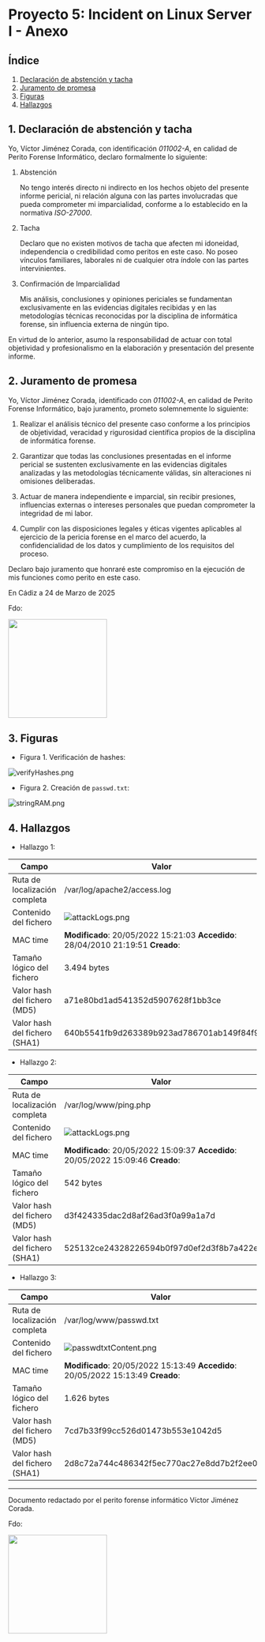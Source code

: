 # Proyecto 5: Incident on Linux Server I - Anexo

## Índice

1. [Declaración de abstención y tacha](#1-declaración-de-abstención-y-tacha)
2. [Juramento de promesa](#2-juramento-de-promesa)
3. [Figuras](#3-figuras)
4. [Hallazgos](#4-hallazgos)

## 1. Declaración de abstención y tacha

Yo, Víctor Jiménez Corada, con identificación _011002-A_, en calidad de Perito Forense Informático, declaro formalmente lo siguiente:

1. Abstención

   No tengo interés directo ni indirecto en los hechos objeto del presente informe pericial, ni relación alguna con las partes involucradas que pueda comprometer mi imparcialidad, conforme a lo establecido en la normativa _ISO-27000_.

2. Tacha

   Declaro que no existen motivos de tacha que afecten mi idoneidad, independencia o credibilidad como peritos en este caso. No poseo vínculos familiares, laborales ni de cualquier otra índole con las partes intervinientes.

3. Confirmación de Imparcialidad

   Mis análisis, conclusiones y opiniones periciales se fundamentan exclusivamente en las evidencias digitales recibidas y en las metodologías técnicas reconocidas por la disciplina de informática forense, sin influencia externa de ningún tipo.

En virtud de lo anterior, asumo la responsabilidad de actuar con total objetividad y profesionalismo en la elaboración y presentación del presente informe.

## 2. Juramento de promesa

Yo, Víctor Jiménez Corada, identificado con _011002-A_, en calidad de Perito Forense Informático, bajo juramento, prometo solemnemente lo siguiente:

1. Realizar el análisis técnico del presente caso conforme a los principios de objetividad, veracidad y rigurosidad científica propios de la disciplina de informática forense.

2. Garantizar que todas las conclusiones presentadas en el informe pericial se sustenten exclusivamente en las evidencias digitales analizadas y las metodologías técnicamente válidas, sin alteraciones ni omisiones deliberadas.

3. Actuar de manera independiente e imparcial, sin recibir presiones, influencias externas o intereses personales que puedan comprometer la integridad de mi labor.

4. Cumplir con las disposiciones legales y éticas vigentes aplicables al ejercicio de la pericia forense en el marco del acuerdo, la confidencialidad de los datos y cumplimiento de los requisitos del proceso.

Declaro bajo juramento que honraré este compromiso en la ejecución de mis funciones como perito en este caso.

En Cádiz a 24 de Marzo de 2025

Fdo:

<img src="./img/victorSignWhite.png" width="200">

## 3. Figuras

- Figura 1. Verificación de hashes:

![verifyHashes.png](./img/verifyHashes.png)

- Figura 2. Creación de `passwd.txt`:

![stringRAM.png](./img/stringRAM.png)

## 4. Hallazgos

- Hallazgo 1:

| Campo                         | Valor                                                                             |
| ----------------------------- | --------------------------------------------------------------------------------- |
| Ruta de localización completa | /var/log/apache2/access.log                                                       |
| Contenido del fichero         | ![attackLogs.png](./img/attackLogs.png)                                           |
| MAC time                      | **Modificado**: 20/05/2022 15:21:03 **Accedido**: 28/04/2010 21:19:51 **Creado**: |
| Tamaño lógico del fichero     | 3.494 bytes                                                                       |
| Valor hash del fichero (MD5)  | a71e80bd1ad541352d5907628f1bb3ce                                                  |
| Valor hash del fichero (SHA1) | 640b5541fb9d263389b923ad786701ab149f84f9                                          |

- Hallazgo 2:

| Campo                         | Valor                                                                             |
| ----------------------------- | --------------------------------------------------------------------------------- |
| Ruta de localización completa | /var/log/www/ping.php                                                             |
| Contenido del fichero         | ![attackLogs.png](./img/pingphpContent.png)                                       |
| MAC time                      | **Modificado**: 20/05/2022 15:09:37 **Accedido**: 20/05/2022 15:09:46 **Creado**: |
| Tamaño lógico del fichero     | 542 bytes                                                                         |
| Valor hash del fichero (MD5)  | d3f424335dac2d8af26ad3f0a99a1a7d                                                  |
| Valor hash del fichero (SHA1) | 525132ce24328226594b0f97d0ef2d3f8b7a422e                                          |

- Hallazgo 3:

| Campo                         | Valor                                                                             |
| ----------------------------- | --------------------------------------------------------------------------------- |
| Ruta de localización completa | /var/log/www/passwd.txt                                                           |
| Contenido del fichero         | ![passwdtxtContent.png](./img/passwdtxtContent.png)                               |
| MAC time                      | **Modificado**: 20/05/2022 15:13:49 **Accedido**: 20/05/2022 15:13:49 **Creado**: |
| Tamaño lógico del fichero     | 1.626 bytes                                                                       |
| Valor hash del fichero (MD5)  | 7cd7b33f99cc526d01473b553e1042d5                                                  |
| Valor hash del fichero (SHA1) | 2d8c72a744c486342f5ec770ac27e8dd7b2f2ee0                                          |

---

Documento redactado por el perito forense informático Víctor Jiménez Corada.

Fdo:

<img src="./img/victorSignWhite.png" width="200">
